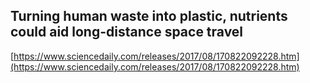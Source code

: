 ## Turning human waste into plastic, nutrients could aid long-distance space travel
  
  [https://www.sciencedaily.com/releases/2017/08/170822092228.htm](https://www.sciencedaily.com/releases/2017/08/170822092228.htm)